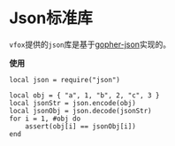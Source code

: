 # Json标准库

`vfox`提供的`json`库是基于[gopher-json](https://github.com/layeh/gopher-json)实现的。


**使用**
```shell
local json = require("json")

local obj = { "a", 1, "b", 2, "c", 3 }
local jsonStr = json.encode(obj)
local jsonObj = json.decode(jsonStr)
for i = 1, #obj do
    assert(obj[i] == jsonObj[i])
end
```
